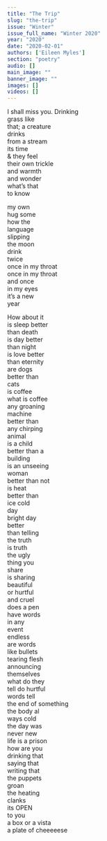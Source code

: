 ```yaml
---
title: "The Trip"
slug: "the-trip"
issue: "Winter"
issue_full_name: "Winter 2020"
year: "2020"
date: "2020-02-01"
authors: ['Eileen Myles']
section: "poetry"
audio: []
main_image: ""
banner_image: ""
images: []
videos: []
---
```

I shall miss you. Drinking  
grass like  
that; a creature  
drinks  
from a stream  
its time  
& they feel  
their own trickle  
and warmth  
and wonder  
what’s that  
to know  

my own  
hug some  
how the  
language  
slipping  
the moon  
drink  
twice  
once in my throat  
once in my throat  
and once  
in my eyes  
it’s a new  
year  

How about it  
is sleep better  
than death  
is day better  
than night  
is love better  
than eternity  
are dogs  
better than  
cats  
is coffee  
what is coffee  
any groaning  
machine  
better than  
any chirping  
animal  
is a child  
better than a  
building  
is an unseeing  
woman  
better than not  
is heat  
better than  
ice cold  
day  
bright day  
better  
than telling  
the truth  
is truth  
the ugly  
thing you  
share  
is sharing  
beautiful  
or hurtful  
and cruel  
does a pen  
have words  
in any  
event  
endless  
are words  
like bullets  
tearing flesh  
announcing  
themselves  
what do they  
tell do hurtful  
words tell  
the end of something  
the body al  
ways cold  
the day was  
never new  
life is a prison  
how are you  
drinking that  
saying that  
writing that  
the puppets  
groan  
the heating  
clanks  
its OPEN  
to you  
a box or a vista  
a plate of cheeeeese  
